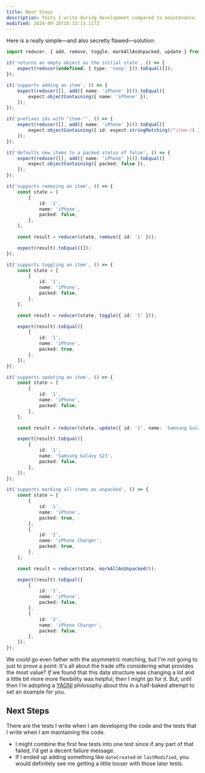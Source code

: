 ```yaml
---
title: Next Steps
description: Tests I write during development compared to maintenance.
modified: 2024-09-28T18:32:11.117Z
---
```


Here is a really simple—and also secretly flawed—solution:

```ts
import reducer, { add, remove, toggle, markAllAsUnpacked, update } from './items-slice';

it('returns an empty object as the initial state', () => {
	expect(reducer(undefined, { type: 'noop' })).toEqual([]);
});

it('supports adding an item', () => {
	expect(reducer([], add({ name: 'iPhone' }))).toEqual([
		expect.objectContaining({ name: 'iPhone' }),
	]);
});

it('prefixes ids with "item-"', () => {
	expect(reducer([], add({ name: 'iPhone' }))).toEqual([
		expect.objectContaining({ id: expect.stringMatching(/^item-/) }),
	]);
});

it('defaults new items to a packed status of false', () => {
	expect(reducer([], add({ name: 'iPhone' }))).toEqual([
		expect.objectContaining({ packed: false }),
	]);
});

it('supports removing an item', () => {
	const state = [
		{
			id: '1',
			name: 'iPhone',
			packed: false,
		},
	];

	const result = reducer(state, remove({ id: '1' }));

	expect(result).toEqual([]);
});

it('supports toggling an item', () => {
	const state = [
		{
			id: '1',
			name: 'iPhone',
			packed: false,
		},
	];

	const result = reducer(state, toggle({ id: '1' }));

	expect(result).toEqual([
		{
			id: '1',
			name: 'iPhone',
			packed: true,
		},
	]);
});

it('supports updating an item', () => {
	const state = [
		{
			id: '1',
			name: 'iPhone',
			packed: false,
		},
	];

	const result = reducer(state, update({ id: '1', name: 'Samsung Galaxy S23' }));

	expect(result).toEqual([
		{
			id: '1',
			name: 'Samsung Galaxy S23',
			packed: false,
		},
	]);
});

it('supports marking all items as unpacked', () => {
	const state = [
		{
			id: '1',
			name: 'iPhone',
			packed: true,
		},
		{
			id: '2',
			name: 'iPhone Charger',
			packed: true,
		},
	];

	const result = reducer(state, markAllAsUnpacked());

	expect(result).toEqual([
		{
			id: '1',
			name: 'iPhone',
			packed: false,
		},
		{
			id: '2',
			name: 'iPhone Charger',
			packed: false,
		},
	]);
});
```

We _could_ go even father with the asymmetric matching, but I'm not going to just to prove a point: It's all about the trade offs considering what provides the most value? _If_ we found that this data structure was changing a lot and a little bit more more flexibility was helpful, then I might go for it. But, until then I'm adopting a [YAGNI](https://en.wikipedia.org/wiki/You_aren%27t_gonna_need_it) philosophy about this in a half-baked attempt to set an example for you.

## Next Steps

There are the tests I write when I am developing the code and the tests that I write when I am maintaining the code.

- I might combine the first few tests into one test since if any part of that failed, I'd get a decent failure message.
- If I ended up adding something like `dateCreated` or `lastModified`, you would definitely see me getting a little looser with those later tests.
